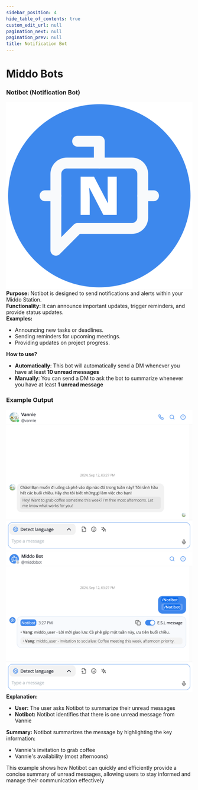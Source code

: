 ```yaml
---  
sidebar_position: 4  
hide_table_of_contents: true  
custom_edit_url: null  
pagination_next: null  
pagination_prev: null  
title: Notification Bot  
---  
```

# Middo Bots
  
  
### **Notibot (Notification Bot)**  
  
![](./img/middo-bots-2.svg)  
**Purpose:**  Notibot is designed to send notifications and alerts within your Middo Station.    
**Functionality:**  It can announce important updates, trigger reminders, and provide status updates.  
**Examples:**  
- Announcing new tasks or deadlines.  
- Sending reminders for upcoming meetings.  
- Providing updates on project progress.
  
**How to use?**  
- **Automatically**: This bot will automatically send a DM whenever you have at least **10 unread messages**  
- **Manually**: You can send a DM to ask the bot to summarize whenever you have at least **1 unread message**  

### Example Output

![](./img/notibot-2.png)
![](./img/notibot-3.png)
**Explanation:**  
- **User:** The user asks Notibot to summarize their unread messages  
- **Notibot:** Notibot identifies that there is one unread message from Vannie

**Summary:** Notibot summarizes the message by highlighting the key information:
- Vannie's invitation to grab coffee
- Vannie's availability (most afternoons)

This example shows how Notibot can quickly and efficiently provide a concise summary of unread messages, allowing users to stay informed and manage their communication effectively